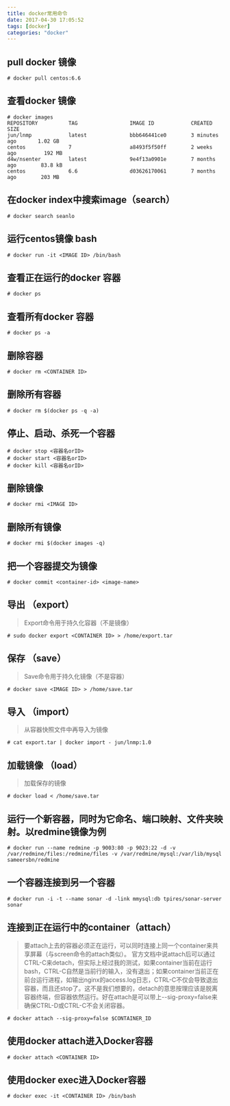 ```yaml
---
title: docker常用命令
date: 2017-04-30 17:05:52
tags: [docker]
categories: "docker"
---
```




## pull docker 镜像

```
# docker pull centos:6.6

```

## 查看docker 镜像

```
# docker images
REPOSITORY          TAG                 IMAGE ID            CREATED             SIZE
jun/lnmp            latest              bbb646441ce0        3 minutes ago       1.02 GB
centos              7                   a8493f5f50ff        2 weeks ago         192 MB
d4w/nsenter         latest              9e4f13a0901e        7 months ago        83.8 kB
centos              6.6                 d03626170061        7 months ago        203 MB

```

## 在docker index中搜索image（search）

    # docker search seanlo


## 运行centos镜像 bash
```
# docker run -it <IMAGE ID> /bin/bash

```

## 查看正在运行的docker 容器

```
# docker ps
```

## 查看所有docker 容器

```
# docker ps -a
```

## 删除容器

```
# docker rm <CONTAINER ID>
```

## 删除所有容器

```
# docker rm $(docker ps -q -a)
```

## 停止、启动、杀死一个容器

```
# docker stop <容器名orID>
# docker start <容器名orID>
# docker kill <容器名orID>
```

## 删除镜像

```
# docker rmi <IMAGE ID>
```

## 删除所有镜像

```
# docker rmi $(docker images -q)
```

## 把一个容器提交为镜像

```
# docker commit <container-id> <image-name>
```

## 导出 （export） 
>Export命令用于持久化容器（不是镜像）
    

```
# sudo docker export <CONTAINER ID> > /home/export.tar
```

## 保存 （save）
>Save命令用于持久化镜像（不是容器）

```
# docker save <IMAGE ID> > /home/save.tar
```

## 导入 （import）
>从容器快照文件中再导入为镜像

```
# cat export.tar | docker import - jun/lnmp:1.0
```

## 加载镜像 （load）

>加载保存的镜像
    
```
# docker load < /home/save.tar
```

## 运行一个新容器，同时为它命名、端口映射、文件夹映射。以redmine镜像为例

```
# docker run --name redmine -p 9003:80 -p 9023:22 -d -v /var/redmine/files:/redmine/files -v /var/redmine/mysql:/var/lib/mysql sameersbn/redmine
```

## 一个容器连接到另一个容器

```
# docker run -i -t --name sonar -d -link mmysql:db tpires/sonar-server sonar
```

## 连接到正在运行中的container（attach）

>要attach上去的容器必须正在运行，可以同时连接上同一个container来共享屏幕（与screen命令的attach类似）。
官方文档中说attach后可以通过CTRL-C来detach，但实际上经过我的测试，如果container当前在运行bash，CTRL-C自然是当前行的输入，没有退出；如果container当前正在前台运行进程，如输出nginx的access.log日志，CTRL-C不仅会导致退出容器，而且还stop了。这不是我们想要的，detach的意思按理应该是脱离容器终端，但容器依然运行。好在attach是可以带上--sig-proxy=false来确保CTRL-D或CTRL-C不会关闭容器。

    # docker attach --sig-proxy=false $CONTAINER_ID
    
    
## 使用docker attach进入Docker容器

    # docker attach <CONTAINER ID> 


## 使用docker exec进入Docker容器

    # docker exec -it <CONTAINER ID> /bin/bash  
